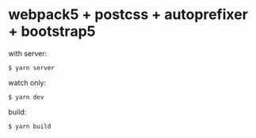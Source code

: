 # webpack5 + postcss + autoprefixer + bootstrap5

with server:

```
$ yarn server
```

watch only:

```
$ yarn dev
```

build:

```
$ yarn build
```
